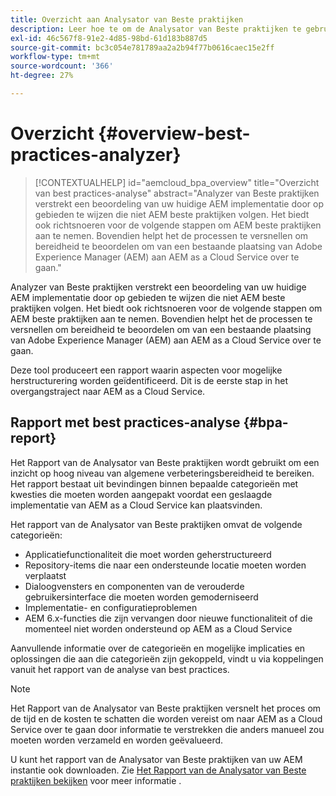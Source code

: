 ```yaml
---
title: Overzicht aan Analysator van Beste praktijken
description: Leer hoe te om de Analysator van Beste praktijken te gebruiken om de gehechtheid van uw AEM implementatie aan de geadviseerde beste praktijken te beoordelen
exl-id: 46c567f8-91e2-4d85-98bd-61d183b887d5
source-git-commit: bc3c054e781789aa2a2b94f77b0616caec15e2ff
workflow-type: tm+mt
source-wordcount: '366'
ht-degree: 27%

---
```


# Overzicht {#overview-best-practices-analyzer}

>[!CONTEXTUALHELP]
>id="aemcloud_bpa_overview"
>title="Overzicht van best practices-analyse"
>abstract="Analyzer van Beste praktijken verstrekt een beoordeling van uw huidige AEM implementatie door op gebieden te wijzen die niet AEM beste praktijken volgen. Het biedt ook richtsnoeren voor de volgende stappen om AEM beste praktijken aan te nemen. Bovendien helpt het de processen te versnellen om bereidheid te beoordelen om van een bestaande plaatsing van Adobe Experience Manager (AEM) aan AEM as a Cloud Service over te gaan."

Analyzer van Beste praktijken verstrekt een beoordeling van uw huidige AEM implementatie door op gebieden te wijzen die niet AEM beste praktijken volgen. Het biedt ook richtsnoeren voor de volgende stappen om AEM beste praktijken aan te nemen. Bovendien helpt het de processen te versnellen om bereidheid te beoordelen om van een bestaande plaatsing van Adobe Experience Manager (AEM) aan AEM as a Cloud Service over te gaan.

Deze tool produceert een rapport waarin aspecten voor mogelijke herstructurering worden geïdentificeerd. Dit is de eerste stap in het overgangstraject naar AEM as a Cloud Service.

## Rapport met best practices-analyse {#bpa-report}

Het Rapport van de Analysator van Beste praktijken wordt gebruikt om een inzicht op hoog niveau van algemene verbeteringsbereidheid te bereiken. Het rapport bestaat uit bevindingen binnen bepaalde categorieën met kwesties die moeten worden aangepakt voordat een geslaagde implementatie van AEM as a Cloud Service kan plaatsvinden.

Het rapport van de Analysator van Beste praktijken omvat de volgende categorieën:

* Applicatiefunctionaliteit die moet worden geherstructureerd
* Repository-items die naar een ondersteunde locatie moeten worden verplaatst
* Dialoogvensters en componenten van de verouderde gebruikersinterface die moeten worden gemoderniseerd
* Implementatie- en configuratieproblemen
* AEM 6.x-functies die zijn vervangen door nieuwe functionaliteit of die momenteel niet worden ondersteund op AEM as a Cloud Service

Aanvullende informatie over de categorieën en mogelijke implicaties en oplossingen die aan die categorieën zijn gekoppeld, vindt u via koppelingen vanuit het rapport van de analyse van best practices.

>[!NOTE]
>Het Rapport van de Analysator van Beste praktijken versnelt het proces om de tijd en de kosten te schatten die worden vereist om naar AEM as a Cloud Service over te gaan door informatie te verstrekken die anders manueel zou moeten worden verzameld en worden geëvalueerd.

U kunt het rapport van de Analysator van Beste praktijken van uw AEM instantie ook downloaden. Zie [Het Rapport van de Analysator van Beste praktijken bekijken](/help/journey-migration/best-practices-analyzer/using-best-practices-analyzer.md#viewing-report) voor meer informatie .
